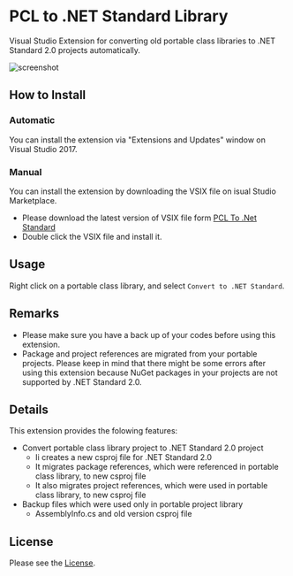﻿# PCL to .NET Standard Library

Visual Studio Extension for converting old portable class libraries to .NET Standard 2.0 projects automatically.

![screenshot](https://raw.githubusercontent.com/tafuji/Pcl-To-NetStandard/master/Screenshots/Screenshot.png)

## How to Install

### Automatic

You can install the extension via "Extensions and Updates" window on Visual Studio 2017.

### Manual

You can install the extension by downloading the VSIX file on isual Studio Marketplace.

- Please download the latest version of VSIX file form [PCL To .Net Standard](https://marketplace.visualstudio.com/items?itemName=tafuji.pcl2netstandard)
- Double click the VSIX file and install it.

## Usage

Right click on a portable class library, and select ```Convert to .NET Standard```.

## Remarks

- Please make sure you have a back up of your codes before using this extension.
- Package and project references are migrated from your portable projects. Please keep in mind that there might be some errors  after using this extension because NuGet packages in your projects are not supported by .NET Standard 2.0.

## Details

This extension provides the folowing features:

- Convert portable class library project to .NET Standard 2.0 project
    - Ii creates a new csproj file for .NET Standard 2.0
    - It migrates package references, which were referenced in portable class library, to new csproj file
    - It also migrates project references, which were used in portable class library, to new csproj file
- Backup files which were used only in portable project library
    - AssemblyInfo.cs and old version csproj file

## License

Please see the [License](https://github.com/tafuji/Pcl-To-NetStandard/blob/master/LICENSE).
